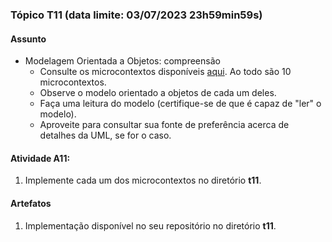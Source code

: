 ### Tópico T11 (data limite: **03/07/2023 23h59min59s**)

#### Assunto

- Modelagem Orientada a Objetos: compreensão
  - Consulte os microcontextos disponíveis [aqui](../modelos/modelos-03.md). Ao todo são 10 microcontextos. 
  - Observe o modelo orientado a objetos de cada um deles.
  - Faça uma leitura do modelo (certifique-se de que é capaz de "ler" o modelo). 
  - Aproveite para consultar sua fonte de preferência acerca de detalhes da UML, se for o caso. 

#### Atividade A11:

1. Implemente cada um dos microcontextos no diretório **t11**.

#### Artefatos

1. Implementação disponível no seu repositório no diretório **t11**.
